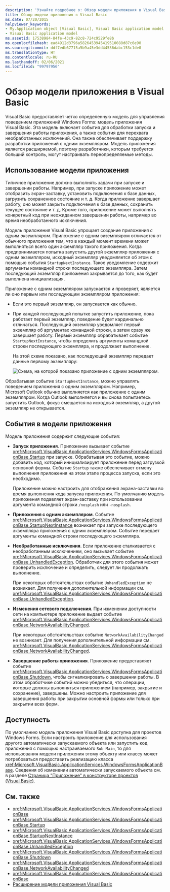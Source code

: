 ```yaml
---
description: 'Узнайте подробнее о: Обзор модели приложения в Visual Basic'
title: Обзор модели приложения в Visual Basic
ms.date: 07/20/2015
helpviewer_keywords:
- My.Application object [Visual Basic], Visual Basic application model
- Visual Basic application model
ms.assetid: 17538984-84fe-43c9-82c8-724c9529fe8b
ms.openlocfilehash: ead4912d3796a5826453945419510088d87c6e90
ms.sourcegitcommit: ddf7edb67715a5b9a45e3dd44536dabc153c1de0
ms.translationtype: HT
ms.contentlocale: ru-RU
ms.lasthandoff: 02/06/2021
ms.locfileid: "99797956"
---
```

# <a name="overview-of-the-visual-basic-application-model"></a>Обзор модели приложения в Visual Basic

Visual Basic предоставляет четко определенную модель для управления поведением приложений Windows Forms: модель приложения Visual Basic. Эта модель включает события для обработки запуска и завершения работы приложения, а также события для перехвата необработанных исключений. Она также обеспечивает поддержку разработки приложений с одним экземпляром. Модель приложения является расширяемой, поэтому разработчики, которым требуется больший контроль, могут настраивать переопределяемые методы.  
  
## <a name="uses-for-the-application-model"></a>Использование модели приложения  

 Типичное приложение должно выполнять задачи при запуске и завершении работы. Например, при запуске приложение может отобразить экран-заставку, установить подключения к базе данных, загрузить сохраненное состояние и т. д. Когда приложение завершает работу, оно может закрыть подключения к базе данных, сохранить текущее состояние и т. д. Кроме того, приложение может выполнять конкретный код при неожиданном завершении работы, например во время необработанного исключения.  
  
 Модель приложения Visual Basic упрощает создание приложения *с одним экземпляром*. Приложение с одним экземпляром отличается от обычного приложения тем, что в каждый момент времени может выполняться всего один экземпляр такого приложения. Когда предпринимается попытка запустить другой экземпляр приложения с одним экземпляром, исходный экземпляр уведомляется об этом с помощью события `StartupNextInstance`. Такое уведомление содержит аргументы командной строки последующего экземпляра. Затем последующий экземпляр приложения закрывается до того, как будет выполнена инициализация.  
  
 Приложение с одним экземпляром запускается и проверяет, является ли оно первым или последующим экземпляром приложения:  
  
- Если это первый экземпляр, он запускается как обычно.  
  
- При каждой последующей попытке запустить приложение, пока работает первый экземпляр, поведение будет кардинально отличаться. Последующий экземпляр уведомляет первый экземпляр об аргументах командной строки, а затем сразу же завершает работу. Первый экземпляр обрабатывает событие `StartupNextInstance`, чтобы определить аргументы командной строки последующего экземпляра, и продолжает выполнение.  
  
     На этой схеме показано, как последующий экземпляр передает данные первому экземпляру:  
  
     ![Схема, на которой показано приложение с одним экземпляром.](./media/overview-of-the-visual-basic-application-model/single-instance-application.gif)  
  
 Обрабатывая событие `StartupNextInstance`, можно управлять поведением приложения с одним экземпляром. Например, Microsoft Outlook обычно выполняется как приложение с одним экземпляром. Когда Outlook выполняется и вы снова попытаетесь запустить Outlook, фокус смещается на исходный экземпляр, а другой экземпляр не открывается.  
  
## <a name="events-in-the-application-model"></a>События в модели приложения  

 Модель приложения содержит следующие события:  
  
- **Запуск приложения**. Приложение вызывает событие <xref:Microsoft.VisualBasic.ApplicationServices.WindowsFormsApplicationBase.Startup> при запуске. Обрабатывая это событие, можно добавить код, который инициализирует приложение перед загрузкой основной формы. Событие `Startup` также обеспечивает отмену выполнения приложения на этом этапе процесса запуска, если это необходимо.  
  
     Приложение можно настроить для отображения экрана-заставки во время выполнения кода запуска приложения. По умолчанию модель приложения подавляет экран-заставку при использовании аргумента командной строки `/nosplash` или `-nosplash`.  
  
- **Приложения с одним экземпляром**. Событие <xref:Microsoft.VisualBasic.ApplicationServices.WindowsFormsApplicationBase.StartupNextInstance> возникает при запуске последующего экземпляра приложения с одним экземпляром. Событие передает аргументы командной строки последующего экземпляра.  
  
- **Необработанные исключения**. Если приложение сталкивается с необработанным исключением, оно вызывает событие <xref:Microsoft.VisualBasic.ApplicationServices.WindowsFormsApplicationBase.UnhandledException>. Обработчик для этого события может проверить исключение и определить, следует ли продолжать выполнение.  
  
     При некоторых обстоятельствах событие `UnhandledException` не возникает. Для получения дополнительной информации см. <xref:Microsoft.VisualBasic.ApplicationServices.WindowsFormsApplicationBase.UnhandledException>.  
  
- **Изменения сетевого подключения**. При изменении доступности сети на компьютере приложение выдает событие <xref:Microsoft.VisualBasic.ApplicationServices.WindowsFormsApplicationBase.NetworkAvailabilityChanged>.  
  
     При некоторых обстоятельствах событие `NetworkAvailabilityChanged` не возникает. Для получения дополнительной информации см. <xref:Microsoft.VisualBasic.ApplicationServices.WindowsFormsApplicationBase.NetworkAvailabilityChanged>.  
  
- **Завершение работы приложения**. Приложение предоставляет событие <xref:Microsoft.VisualBasic.ApplicationServices.WindowsFormsApplicationBase.Shutdown>, чтобы сигнализировать о завершении работы. В этом обработчике событий можно убедиться, что операции, которые должны выполняться приложением (например, закрытие и сохранение), завершены. Можно настроить приложение для завершения работы при закрытии основной формы или только при закрытии всех форм.  
  
## <a name="availability"></a>Доступность  

 По умолчанию модель приложения Visual Basic доступна для проектов Windows Forms. Если настроить приложение для использования другого автоматически запускаемого объекта или запустить код приложения с помощью настраиваемого `Sub Main`, то для использования модели приложения этому объекту или классу может потребоваться предоставить реализацию класса <xref:Microsoft.VisualBasic.ApplicationServices.WindowsFormsApplicationBase>. Сведения об изменении автоматически запускаемого объекта см. в разделе [Страница "Приложение" в конструкторе проектов (Visual Basic)](/visualstudio/ide/reference/application-page-project-designer-visual-basic).  
  
## <a name="see-also"></a>См. также

- <xref:Microsoft.VisualBasic.ApplicationServices.WindowsFormsApplicationBase>
- <xref:Microsoft.VisualBasic.ApplicationServices.WindowsFormsApplicationBase.Startup>
- <xref:Microsoft.VisualBasic.ApplicationServices.WindowsFormsApplicationBase.StartupNextInstance>
- <xref:Microsoft.VisualBasic.ApplicationServices.WindowsFormsApplicationBase.UnhandledException>
- <xref:Microsoft.VisualBasic.ApplicationServices.WindowsFormsApplicationBase.Shutdown>
- <xref:Microsoft.VisualBasic.ApplicationServices.WindowsFormsApplicationBase.NetworkAvailabilityChanged>
- <xref:Microsoft.VisualBasic.ApplicationServices.WindowsFormsApplicationBase>
- [Расширение модели приложения Visual Basic](../customizing-extending-my/extending-the-visual-basic-application-model.md)
